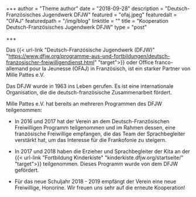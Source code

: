 +++
author = "Theme author"
date = "2018-09-28"
description = "Deutsch-Französisches Jugendwerk DFJW"
featured = "ofaj.jpeg"
featuredalt = "OFAJ"
featuredpath = "/img/blog"
linktitle = ""
title = "Kooperation Deutsch-Französisches Jugendwerk DFJW"
type = "post"

+++

Das {{< url-link "Deutsch-Französische Jugendwerk (DFJW)" "https://www.dfjw.org/programme-aus-und-fortbildungen/deutsch-franzosischer-freiwilligendienst.html" "target">}} oder Office franco-allemand pour la Jeunesse (OFAJ) in Französisch, ist ein 
starker Partner von Mille Pattes e.V.

Das DFJW wurde in 1963 ins Leben gerufen. Es ist eine internationale Organisation, die die deutsch-französische 
Zusammenarbeit fördert.

Mille Pattes e.V. hat bereits an mehreren Programmen des DFJW teilgenommen:

- In 2016 und 2017 hat der Verein an dem Deutsch-Französischen Freiwilligen Programm teilgenommen und im Rahmen dessen, eine 
französische Freiwillige empfangen, die das Team der Sprachbegleiter verstärkt hat, um das Interesse für die Frankofonie zu steigern.



 - In 2017 und 2018 haben die Erzieher und Sprachbegleiter der Kita an der {{< url-link "Fortbildung Kinderkiste" "kinderkiste.dfjw.org/startseite/" "target">}} 
teilgenommen. Dieses Programm wurde von dem DFJW gefördert.


- Für das neue Schuljahr 2018 - 2019 empfängt der Verein eine neue Freiwillige, Honorine. Wir freuen uns sehr auf die erneute Kooperation!
